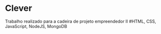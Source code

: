 # Clever
Trabalho realizado para a cadeira de projeto empreendedor II
#HTML, CSS, JavaScript, NodeJS, MongoDB
